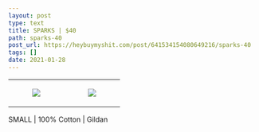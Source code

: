 ```yaml
---
layout: post
type: text
title: SPARKS | $40
path: sparks-40
post_url: https://heybuymyshit.com/post/641534154080649216/sparks-40
tags: []
date: 2021-01-28
---
```




<table style="width:100%;"><tr><td style="vertical-align:top;">
      <figure class="tmblr-full" data-orig-height="2048" data-orig-width="1365" data-orig-src="https://concertshirts.netlify.app/shirts/0478/0478-01.jpg"><img src="https://64.media.tumblr.com/4e9be0e741438bc566e26ebd9715c822/48467bae67f7f47e-15/s540x810/6449b9b5e685f5228b7669f8f67168432887ea85.jpg" data-orig-height="2048" data-orig-width="1365" data-orig-src="https://concertshirts.netlify.app/shirts/0478/0478-01.jpg"/></figure></td>
    <td style="vertical-align:top;">
      <figure class="tmblr-full" data-orig-height="2048" data-orig-width="1365" data-orig-src="https://concertshirts.netlify.app/shirts/0478/0478-02.jpg"><img src="https://64.media.tumblr.com/5030f56a2f17310e0e3c563839ec4c01/48467bae67f7f47e-ca/s540x810/1ed25927278065f7bdf18ea307adce41a2619e10.jpg" data-orig-height="2048" data-orig-width="1365" data-orig-src="https://concertshirts.netlify.app/shirts/0478/0478-02.jpg"/></figure></td>
  </tr></table><p>
  SMALL | 100% Cotton | Gildan
</p>
